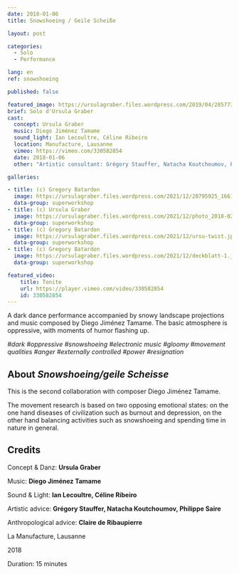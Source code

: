 ```yaml
---
date: 2018-01-06
title: Snowshoeing / Geile Scheiße

layout: post

categories:
  - Solo
  - Performance

lang: en
ref: snowshoeing

published: false

featured_image: https://ursulagraber.files.wordpress.com/2019/04/28577317_1661689210563567_5089443036379742208_o1.jpg?w=500&fit=crop
brief: Solo d'Ursula Graber
cast:
  concept: Ursula Graber
  music: Diego Jiménez Tamame
  sound_light: Ian Lecoultre, Céline Ribeiro
  location: Manufacture, Lausanne
  vimeo: https://vimeo.com/330582854
  date: 2018-01-06
  other: "Artistic consultant: Grégory Stauffer, Natacha Koutchoumov, Philippe Saire. Anthropological consultant: Claire de Ribaupierre"

galleries:

- title: (c) Gregory Batardon
  image: https://ursulagraber.files.wordpress.com/2021/12/28795925_1661689130563575_3667113536263290880_o.jpg?w=1024&fit=crop
  data-group: superworkshop
- title: (c) Ursula Graber
  image: https://ursulagraber.files.wordpress.com/2021/12/photo_2018-02-12_17-50-50.jpg?w=2500&fit=crop
  data-group: superworkshop
- title: (c) Gregory Batardon
  image: https://ursulagraber.files.wordpress.com/2021/12/ursu-twist.jpg?w=1024&fit=crop
  data-group: superworkshop
- title: (c) Gregory Batardon
  image: https://ursulagraber.files.wordpress.com/2021/12/deckblatt-1.jpg?w=2000&fit=crop
  data-group: superworkshop

featured_video:
    title: Tonite
    url: https://player.vimeo.com/video/330582854
    id: 330582854
---
```


<!-- explore this: https://vimeo.com/api/oembed.json?url=http%3A//vimeo.com/330582854 -->


A dark dance performance accompanied by snowy landscape projections and music composed by Diego Jiménez Tamame. The basic atmosphere is oppressive, with moments of humor flashing up.

*#dark #oppressive #snowshoeing #electronic music #gloomy #movement qualities #anger #externally controlled #power #resignation*


<!--plop-->
## About *Snowshoeing/geile Scheisse*

This is the second collaboration with composer Diego Jiménez Tamame.

The movement research is based on two opposing emotional states: on the one hand diseases of civilization such as burnout and depression, on the other hand balancing activities such as snowshoeing and spending time in nature in general.



<!--plop-->

## Credits


Concept & Danz: **Ursula Graber**

Music: **Diego Jiménez Tamame**

Sound & Light: **Ian Lecoultre, Céline Ribeiro**

Artistic advice: **Grégory Stauffer, Natacha Koutchoumov, Philippe Saire**

Anthropological advice: **Claire de Ribaupierre**

La Manufacture, Lausanne

2018

Duration: 15 minutes

<!--[![Snowshoeing / Geile Scheiße](https://i.vimeocdn.com/video/775684724_640.jpg)](https://player.vimeo.com/video/330582854)-->
